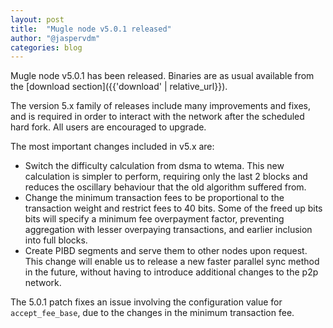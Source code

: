 ```yaml
---
layout: post
title:  "Mugle node v5.0.1 released"
author: "@jaspervdm"
categories: blog
---
```


Mugle node v5.0.1 has been released. Binaries are as usual available from the [download section]({{'download' | relative_url}}).

The version 5.x family of releases include many improvements and fixes, and is required in order to interact with the network after the scheduled hard fork. All users are encouraged to upgrade.

The most important changes included in v5.x are:
- Switch the difficulty calculation from dsma to wtema. This new calculation is simpler to perform, requiring only the last 2 blocks and reduces the oscillary behaviour that the old algorithm suffered from.
- Change the minimum transaction fees to be proportional to the transaction weight and restrict fees to 40 bits. Some of the freed up bits bits will specify a minimum fee overpayment factor, preventing aggregation with lesser overpaying transactions, and earlier inclusion into full blocks.
- Create PIBD segments and serve them to other nodes upon request. This change will enable us to release a new faster parallel sync method in the future, without having to introduce additional changes to the p2p network.

The 5.0.1 patch fixes an issue involving the configuration value for `accept_fee_base`, due to the changes in the minimum transaction fee.
